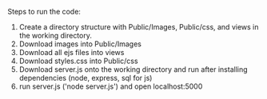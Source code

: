 Steps to run the code:

1. Create a directory structure with Public/Images, Public/css, and views in the working directory.
2. Download images into Public/Images
3. Download all ejs files into views
4. Download styles.css into Public/css
5. Download server.js onto the working directory and run after installing dependencies (node, express, sql for js)
6. run server.js ('node server.js') and open localhost:5000
